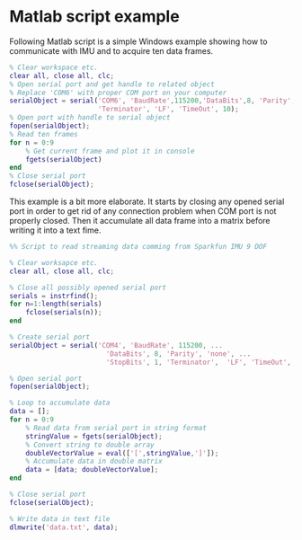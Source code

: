 # Matlab script example

Following Matlab script is a simple Windows example showing how to communicate with IMU and to acquire ten data frames.

```matlab 
% Clear workspace etc.
clear all, close all, clc;
% Open serial port and get handle to related object
% Replace 'COM6' with proper COM port on your computer
serialObject = serial('COM6', 'BaudRate',115200,'DataBits',8, 'Parity', 'none', 'StopBits', 1,...
                      'Terminator', 'LF', 'TimeOut', 10);
% Open port with handle to serial object
fopen(serialObject);
% Read ten frames
for n = 0:9
    % Get current frame and plot it in console
    fgets(serialObject)    
end
% Close serial port
fclose(serialObject);
```

This example is a bit more elaborate. It starts by closing any opened serial port in order to get rid of any connection problem when COM port is not properly closed. Then it accumulate all data frame into a matrix before writing it into a text fime.

```matlab
%% Script to read streaming data comming from Sparkfun IMU 9 DOF

% Clear worksapce etc.
clear all, close all, clc;

% Close all possibly opened serial port
serials = instrfind();
for n=1:length(serials)
    fclose(serials(n));
end

% Create serial port
serialObject = serial('COM4', 'BaudRate', 115200, ...
                        'DataBits', 8, 'Parity', 'none', ...
                        'StopBits', 1, 'Terminator',  'LF', 'TimeOut', 10);

% Open serial port
fopen(serialObject);

% Loop to accumulate data
data = [];
for n = 0:9
    % Read data from serial port in string format
    stringValue = fgets(serialObject);
    % Convert string to double array
    doubleVectorValue = eval(['[',stringValue,']']);
    % Accumulate data in double matrix
    data = [data; doubleVectorValue];
end

% Close serial port
fclose(serialObject);

% Write data in text file
dlmwrite('data.txt', data);
```
